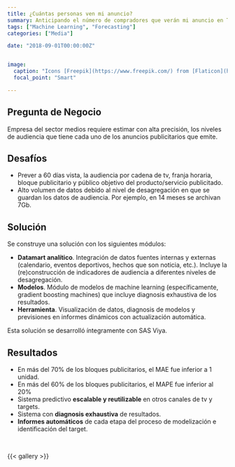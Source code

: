 ```yaml
---
title: ¿Cuántas personas ven mi anuncio?
summary: Anticipando el número de compradores que verán mi anuncio en TV.
tags: ["Machine Learning", "Forecasting"]
categories: ["Media"]

date: "2018-09-01T00:00:00Z"


image:
  caption: "Icons [Freepik](https://www.freepik.com/) from [Flaticon](https://www.flaticon.com/)"
  focal_point: "Smart"

---
```


## Pregunta de Negocio

Empresa del sector medios requiere estimar con alta precisión, los niveles de audiencia que tiene cada uno de los anuncios publicitarios que emite.


## Desafíos

 - Prever a 60 días vista, la audiencia por cadena de tv, franja horaria, bloque publicitario y público objetivo del producto/servicio publicitado.
 - Alto volumen de datos debido al nivel de desagregación en que se guardan los datos de audiencia. Por ejemplo, en 14 meses se archivan 7Gb.
  
  
## Solución

Se construye una solución con los siguientes módulos:

 - **Datamart analítico**. Integración de datos fuentes internas y externas (calendario, eventos deportivos, hechos que son noticia, etc.). Incluye la (re)construcción de indicadores de audiencia a diferentes niveles de desagregación.
 - **Modelos**. Módulo de modelos de machine learning (específicamente, gradient boosting machines) que incluye diagnosis exhaustiva de los resultados.
 - **Herramienta**. Visualización de datos, diagnosis de modelos y previsiones en informes dinámicos con actualización automática.
 
Esta solución se desarrolló íntegramente con SAS Viya.


## Resultados

 - En más del 70% de los bloques publicitarios, el MAE fue inferior a 1 unidad.
 - En más del 60% de los bloques publicitarios, el MAPE fue inferior al 20%
 - Sistema predictivo **escalable y reutilizable** en otros canales de tv y targets.
 - Sistema con **diagnosis exhaustiva** de resultados.
 - **Informes automáticos** de cada etapa del proceso de modelización e identificación del target.
 
 

<br> 
 
 {{< gallery >}} 
 
<br> 
